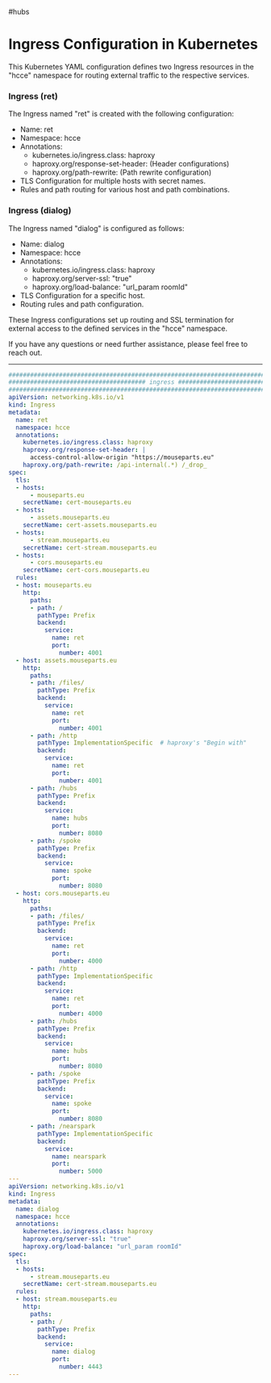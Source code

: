 #hubs
# **Ingress Configuration in Kubernetes**

This Kubernetes YAML configuration defines two Ingress resources in the "hcce" namespace for routing external traffic to the respective services.

### Ingress (ret)

The Ingress named "ret" is created with the following configuration:

- Name: ret
- Namespace: hcce
- Annotations:
  - kubernetes.io/ingress.class: haproxy
  - haproxy.org/response-set-header: (Header configurations)
  - haproxy.org/path-rewrite: (Path rewrite configuration)
- TLS Configuration for multiple hosts with secret names.
- Rules and path routing for various host and path combinations.

### Ingress (dialog)

The Ingress named "dialog" is configured as follows:

- Name: dialog
- Namespace: hcce
- Annotations:
  - kubernetes.io/ingress.class: haproxy
  - haproxy.org/server-ssl: "true"
  - haproxy.org/load-balance: "url_param roomId"
- TLS Configuration for a specific host.
- Routing rules and path configuration.

These Ingress configurations set up routing and SSL termination for external access to the defined services in the "hcce" namespace.

If you have any questions or need further assistance, please feel free to reach out.

---
```YAML
######################################################################################
###################################### ingress #######################################
######################################################################################
apiVersion: networking.k8s.io/v1
kind: Ingress
metadata:
  name: ret
  namespace: hcce
  annotations:
    kubernetes.io/ingress.class: haproxy
    haproxy.org/response-set-header: |
      access-control-allow-origin "https://mouseparts.eu"
    haproxy.org/path-rewrite: /api-internal(.*) /_drop_
spec:
  tls:
  - hosts:
      - mouseparts.eu
    secretName: cert-mouseparts.eu
  - hosts:
      - assets.mouseparts.eu
    secretName: cert-assets.mouseparts.eu
  - hosts:
      - stream.mouseparts.eu
    secretName: cert-stream.mouseparts.eu
  - hosts:
      - cors.mouseparts.eu
    secretName: cert-cors.mouseparts.eu
  rules:
  - host: mouseparts.eu
    http:
      paths:
      - path: /
        pathType: Prefix
        backend:
          service:
            name: ret
            port: 
              number: 4001
  - host: assets.mouseparts.eu
    http:
      paths:
      - path: /files/
        pathType: Prefix
        backend:
          service:
            name: ret
            port: 
              number: 4001
      - path: /http
        pathType: ImplementationSpecific  # haproxy's "Begin with"
        backend:
          service:
            name: ret
            port: 
              number: 4001
      - path: /hubs
        pathType: Prefix
        backend:
          service:
            name: hubs
            port: 
              number: 8080
      - path: /spoke
        pathType: Prefix
        backend:
          service:
            name: spoke
            port: 
              number: 8080
  - host: cors.mouseparts.eu
    http:
      paths:
      - path: /files/
        pathType: Prefix
        backend:
          service:
            name: ret
            port: 
              number: 4000
      - path: /http
        pathType: ImplementationSpecific
        backend:
          service:
            name: ret
            port: 
              number: 4000                  
      - path: /hubs
        pathType: Prefix
        backend:
          service:
            name: hubs
            port: 
              number: 8080
      - path: /spoke
        pathType: Prefix
        backend:
          service:
            name: spoke
            port: 
              number: 8080
      - path: /nearspark
        pathType: ImplementationSpecific
        backend:
          service:
            name: nearspark
            port: 
              number: 5000   
---
apiVersion: networking.k8s.io/v1
kind: Ingress
metadata:
  name: dialog
  namespace: hcce
  annotations:
    kubernetes.io/ingress.class: haproxy
    haproxy.org/server-ssl: "true"
    haproxy.org/load-balance: "url_param roomId"
spec:
  tls:
  - hosts:
      - stream.mouseparts.eu
    secretName: cert-stream.mouseparts.eu
  rules:
  - host: stream.mouseparts.eu
    http:
      paths:
      - path: /
        pathType: Prefix
        backend:
          service:
            name: dialog
            port: 
              number: 4443          
---
```